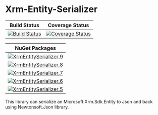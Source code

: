 # Xrm-Entity-Serializer

|Build Status|Coverage Status|
|------------|------------|
|[![Build Status](https://dev.azure.com/betimbeja/Xrm-Entity-Serializer/_apis/build/status/BetimBeja.Xrm-Entity-Serializer)](https://dev.azure.com/betimbeja/Xrm-Entity-Serializer/_build/latest?definitionId=1)|[![Coverage Status](https://coveralls.io/repos/github/BetimBeja/Xrm-Entity-Serializer/badge.svg?branch=master)](https://coveralls.io/github/BetimBeja/Xrm-Entity-Serializer?branch=master)|

|NuGet Packages|
|------------|
|[![XrmEntitySerializer.9](https://buildstats.info/nuget/xrmentityserializer.9)](https://www.nuget.org/packages/XrmEntitySerializer.9)|
|[![XrmEntitySerializer.8](https://buildstats.info/nuget/xrmentityserializer.8)](https://www.nuget.org/packages/XrmEntitySerializer.8)|
|[![XrmEntitySerializer.7](https://buildstats.info/nuget/xrmentityserializer.7)](https://www.nuget.org/packages/XrmEntitySerializer.7)|
|[![XrmEntitySerializer.6](https://buildstats.info/nuget/xrmentityserializer.6)](https://www.nuget.org/packages/XrmEntitySerializer.6)|
|[![XrmEntitySerializer.5](https://buildstats.info/nuget/xrmentityserializer.5)](https://www.nuget.org/packages/XrmEntitySerializer.5)|

This library can serialize an Microsoft.Xrm.Sdk.Entity to Json and back using Newtonsoft.Json library.
